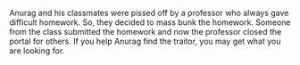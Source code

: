 Anurag and his classmates were pissed off by a professor who always gave difficult homework. So, they decided to mass bunk the homework. Someone from the class submitted the homework and now the professor closed the portal for others. If you help Anurag find the traitor, you may get what you are looking for.
